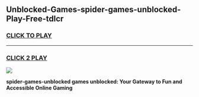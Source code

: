 
## Unblocked-Games-spider-games-unblocked-Play-Free-tdlcr
<h3>
<a href="https://premium76.site?title=spider-games-unblocked&ref=10A">CLICK TO PLAY</a></h3>
<hr>

<h3>
<a href="https://premium76.site?title=spider-games-unblocked&ref=10A">CLICK 2 PLAY</a>
  
</h3>

<a href="https://premium76.site?title=spider-games-unblocked&ref=10A"><img src="https://clearcache.store/games.png"></a>


**spider-games-unblocked games unblocked: Your Gateway to Fun and Accessible Online Gaming**
